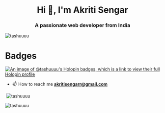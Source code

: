 <h1 align="center">Hi 👋, I'm Akriti Sengar</h1>
<h3 align="center">A passionate web developer from India</h3>

<p align="left"> <img src="https://komarev.com/ghpvc/?username=tashuuuu&label=Profile%20views&color=0e75b6&style=flat" alt="tashuuuu" /> </p>

# Badges
[![An image of @tashuuuu's Holopin badges, which is a link to view their full Holopin profile](https://holopin.me/tashuuuu)](https://holopin.io/@tashuuuu)

- 📫 How to reach me **akritisengarr@gmail.com**

<p>&nbsp;<img align="center" src="https://github-readme-stats.vercel.app/api?username=tashuuuu&show_icons=true&locale=en" alt="tashuuuu" /></p>

<p><img align="center" src="https://github-readme-streak-stats.herokuapp.com/?user=tashuuuu&" alt="tashuuuu" /></p>
